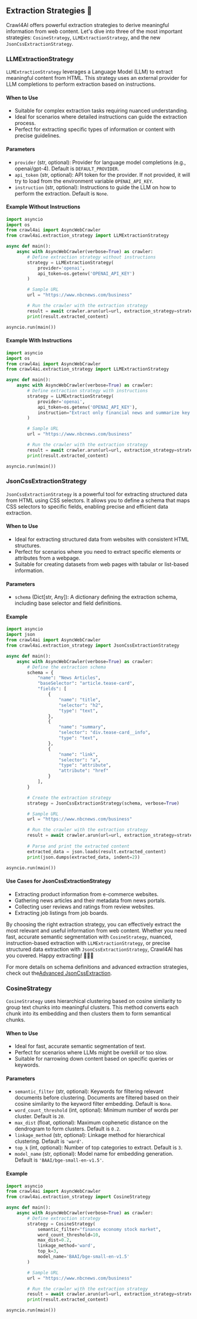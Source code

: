 ## Extraction Strategies 🧠

Crawl4AI offers powerful extraction strategies to derive meaningful information from web content. Let's dive into three of the most important strategies: `CosineStrategy`, `LLMExtractionStrategy`, and the new `JsonCssExtractionStrategy`.

### LLMExtractionStrategy

`LLMExtractionStrategy` leverages a Language Model (LLM) to extract meaningful content from HTML. This strategy uses an external provider for LLM completions to perform extraction based on instructions.

#### When to Use
- Suitable for complex extraction tasks requiring nuanced understanding.
- Ideal for scenarios where detailed instructions can guide the extraction process.
- Perfect for extracting specific types of information or content with precise guidelines.

#### Parameters
- `provider` (str, optional): Provider for language model completions (e.g., openai/gpt-4). Default is `DEFAULT_PROVIDER`.
- `api_token` (str, optional): API token for the provider. If not provided, it will try to load from the environment variable `OPENAI_API_KEY`.
- `instruction` (str, optional): Instructions to guide the LLM on how to perform the extraction. Default is `None`.

#### Example Without Instructions
```python
import asyncio
import os
from crawl4ai import AsyncWebCrawler
from crawl4ai.extraction_strategy import LLMExtractionStrategy

async def main():
    async with AsyncWebCrawler(verbose=True) as crawler:
        # Define extraction strategy without instructions
        strategy = LLMExtractionStrategy(
            provider='openai',
            api_token=os.getenv('OPENAI_API_KEY')
        )

        # Sample URL
        url = "https://www.nbcnews.com/business"

        # Run the crawler with the extraction strategy
        result = await crawler.arun(url=url, extraction_strategy=strategy)
        print(result.extracted_content)

asyncio.run(main())
```

#### Example With Instructions
```python
import asyncio
import os
from crawl4ai import AsyncWebCrawler
from crawl4ai.extraction_strategy import LLMExtractionStrategy

async def main():
    async with AsyncWebCrawler(verbose=True) as crawler:
        # Define extraction strategy with instructions
        strategy = LLMExtractionStrategy(
            provider='openai',
            api_token=os.getenv('OPENAI_API_KEY'),
            instruction="Extract only financial news and summarize key points."
        )

        # Sample URL
        url = "https://www.nbcnews.com/business"

        # Run the crawler with the extraction strategy
        result = await crawler.arun(url=url, extraction_strategy=strategy)
        print(result.extracted_content)

asyncio.run(main())
```

### JsonCssExtractionStrategy

`JsonCssExtractionStrategy` is a powerful tool for extracting structured data from HTML using CSS selectors. It allows you to define a schema that maps CSS selectors to specific fields, enabling precise and efficient data extraction.

#### When to Use
- Ideal for extracting structured data from websites with consistent HTML structures.
- Perfect for scenarios where you need to extract specific elements or attributes from a webpage.
- Suitable for creating datasets from web pages with tabular or list-based information.

#### Parameters
- `schema` (Dict[str, Any]): A dictionary defining the extraction schema, including base selector and field definitions.

#### Example
```python
import asyncio
import json
from crawl4ai import AsyncWebCrawler
from crawl4ai.extraction_strategy import JsonCssExtractionStrategy

async def main():
    async with AsyncWebCrawler(verbose=True) as crawler:
        # Define the extraction schema
        schema = {
            "name": "News Articles",
            "baseSelector": "article.tease-card",
            "fields": [
                {
                    "name": "title",
                    "selector": "h2",
                    "type": "text",
                },
                {
                    "name": "summary",
                    "selector": "div.tease-card__info",
                    "type": "text",
                },
                {
                    "name": "link",
                    "selector": "a",
                    "type": "attribute",
                    "attribute": "href"
                }
            ],
        }

        # Create the extraction strategy
        strategy = JsonCssExtractionStrategy(schema, verbose=True)

        # Sample URL
        url = "https://www.nbcnews.com/business"

        # Run the crawler with the extraction strategy
        result = await crawler.arun(url=url, extraction_strategy=strategy)
        
        # Parse and print the extracted content
        extracted_data = json.loads(result.extracted_content)
        print(json.dumps(extracted_data, indent=2))

asyncio.run(main())
```

#### Use Cases for JsonCssExtractionStrategy
- Extracting product information from e-commerce websites.
- Gathering news articles and their metadata from news portals.
- Collecting user reviews and ratings from review websites.
- Extracting job listings from job boards.

By choosing the right extraction strategy, you can effectively extract the most relevant and useful information from web content. Whether you need fast, accurate semantic segmentation with `CosineStrategy`, nuanced, instruction-based extraction with `LLMExtractionStrategy`, or precise structured data extraction with `JsonCssExtractionStrategy`, Crawl4AI has you covered. Happy extracting! 🕵️‍♂️✨

For more details on schema definitions and advanced extraction strategies, check out the[Advanced JsonCssExtraction](./css-advanced.md).


### CosineStrategy

`CosineStrategy` uses hierarchical clustering based on cosine similarity to group text chunks into meaningful clusters. This method converts each chunk into its embedding and then clusters them to form semantical chunks.

#### When to Use
- Ideal for fast, accurate semantic segmentation of text.
- Perfect for scenarios where LLMs might be overkill or too slow.
- Suitable for narrowing down content based on specific queries or keywords.

#### Parameters
- `semantic_filter` (str, optional): Keywords for filtering relevant documents before clustering. Documents are filtered based on their cosine similarity to the keyword filter embedding. Default is `None`.
- `word_count_threshold` (int, optional): Minimum number of words per cluster. Default is `20`.
- `max_dist` (float, optional): Maximum cophenetic distance on the dendrogram to form clusters. Default is `0.2`.
- `linkage_method` (str, optional): Linkage method for hierarchical clustering. Default is `'ward'`.
- `top_k` (int, optional): Number of top categories to extract. Default is `3`.
- `model_name` (str, optional): Model name for embedding generation. Default is `'BAAI/bge-small-en-v1.5'`.

#### Example
```python
import asyncio
from crawl4ai import AsyncWebCrawler
from crawl4ai.extraction_strategy import CosineStrategy

async def main():
    async with AsyncWebCrawler(verbose=True) as crawler:
        # Define extraction strategy
        strategy = CosineStrategy(
            semantic_filter="finance economy stock market",
            word_count_threshold=10,
            max_dist=0.2,
            linkage_method='ward',
            top_k=3,
            model_name='BAAI/bge-small-en-v1.5'
        )

        # Sample URL
        url = "https://www.nbcnews.com/business"

        # Run the crawler with the extraction strategy
        result = await crawler.arun(url=url, extraction_strategy=strategy)
        print(result.extracted_content)

asyncio.run(main())
```
